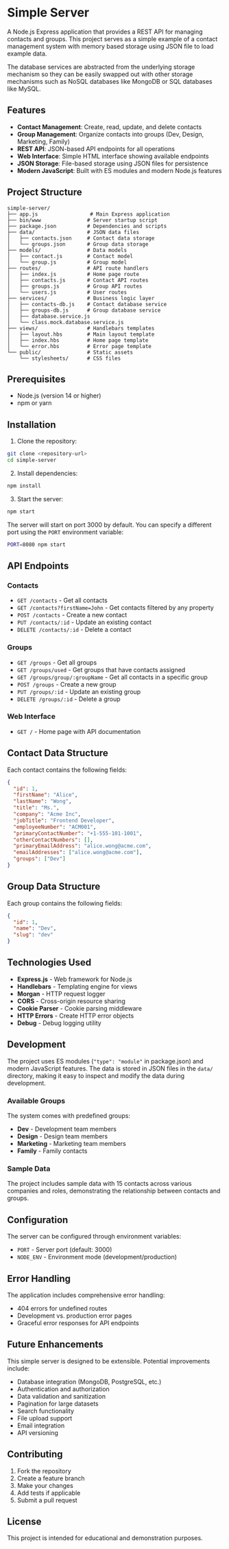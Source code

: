 # Simple Server

A Node.js Express application that provides a REST API for managing contacts and groups. This project serves as a simple example of a contact management system with memory based storage using JSON file to load example data.

The database services are abstracted from the underlying storage mechanism so they can be easily swapped out with other storage mechanisms such as NoSQL databases like MongoDB or SQL databases like MySQL.
## Features

- **Contact Management**: Create, read, update, and delete contacts
- **Group Management**: Organize contacts into groups (Dev, Design, Marketing, Family)
- **REST API**: JSON-based API endpoints for all operations
- **Web Interface**: Simple HTML interface showing available endpoints
- **JSON Storage**: File-based storage using JSON files for persistence
- **Modern JavaScript**: Built with ES modules and modern Node.js features

## Project Structure

```
simple-server/
├── app.js                 # Main Express application
├── bin/www               # Server startup script
├── package.json          # Dependencies and scripts
├── data/                 # JSON data files
│   ├── contacts.json     # Contact data storage
│   └── groups.json       # Group data storage
├── models/               # Data models
│   ├── contact.js        # Contact model
│   └── group.js          # Group model
├── routes/               # API route handlers
│   ├── index.js          # Home page route
│   ├── contacts.js       # Contact API routes
│   ├── groups.js         # Group API routes
│   └── users.js          # User routes
├── services/             # Business logic layer
│   ├── contacts-db.js    # Contact database service
│   ├── groups-db.js      # Group database service
│   ├── database.service.js
│   └── class.mock.database.service.js
├── views/                # Handlebars templates
│   ├── layout.hbs        # Main layout template
│   ├── index.hbs         # Home page template
│   └── error.hbs         # Error page template
└── public/               # Static assets
    └── stylesheets/      # CSS files
```

## Prerequisites

- Node.js (version 14 or higher)
- npm or yarn

## Installation

1. Clone the repository:
```bash
git clone <repository-url>
cd simple-server
```

2. Install dependencies:
```bash
npm install
```

3. Start the server:
```bash
npm start
```

The server will start on port 3000 by default. You can specify a different port using the `PORT` environment variable:

```bash
PORT=8080 npm start
```

## API Endpoints

### Contacts

- `GET /contacts` - Get all contacts
- `GET /contacts?firstName=John` - Get contacts filtered by any property
- `POST /contacts` - Create a new contact
- `PUT /contacts/:id` - Update an existing contact
- `DELETE /contacts/:id` - Delete a contact

### Groups

- `GET /groups` - Get all groups
- `GET /groups/used` - Get groups that have contacts assigned
- `GET /groups/group/:groupName` - Get all contacts in a specific group
- `POST /groups` - Create a new group
- `PUT /groups/:id` - Update an existing group
- `DELETE /groups/:id` - Delete a group

### Web Interface

- `GET /` - Home page with API documentation

## Contact Data Structure

Each contact contains the following fields:

```json
{
  "id": 1,
  "firstName": "Alice",
  "lastName": "Wong",
  "title": "Ms.",
  "company": "Acme Inc",
  "jobTitle": "Frontend Developer",
  "employeeNumber": "ACM001",
  "primaryContactNumber": "+1-555-101-1001",
  "otherContactNumbers": [],
  "primaryEmailAddress": "alice.wong@acme.com",
  "emailAddresses": ["alice.wong@acme.com"],
  "groups": ["Dev"]
}
```

## Group Data Structure

Each group contains the following fields:

```json
{
  "id": 1,
  "name": "Dev",
  "slug": "dev"
}
```

## Technologies Used

- **Express.js** - Web framework for Node.js
- **Handlebars** - Templating engine for views
- **Morgan** - HTTP request logger
- **CORS** - Cross-origin resource sharing
- **Cookie Parser** - Cookie parsing middleware
- **HTTP Errors** - Create HTTP error objects
- **Debug** - Debug logging utility

## Development

The project uses ES modules (`"type": "module"` in package.json) and modern JavaScript features. The data is stored in JSON files in the `data/` directory, making it easy to inspect and modify the data during development.

### Available Groups

The system comes with predefined groups:
- **Dev** - Development team members
- **Design** - Design team members  
- **Marketing** - Marketing team members
- **Family** - Family contacts

### Sample Data

The project includes sample data with 15 contacts across various companies and roles, demonstrating the relationship between contacts and groups.

## Configuration

The server can be configured through environment variables:

- `PORT` - Server port (default: 3000)
- `NODE_ENV` - Environment mode (development/production)

## Error Handling

The application includes comprehensive error handling:
- 404 errors for undefined routes
- Development vs. production error pages
- Graceful error responses for API endpoints

## Future Enhancements

This simple server is designed to be extensible. Potential improvements include:

- Database integration (MongoDB, PostgreSQL, etc.)
- Authentication and authorization
- Data validation and sanitization
- Pagination for large datasets
- Search functionality
- File upload support
- Email integration
- API versioning

## Contributing

1. Fork the repository
2. Create a feature branch
3. Make your changes
4. Add tests if applicable
5. Submit a pull request

## License

This project is intended for educational and demonstration purposes.